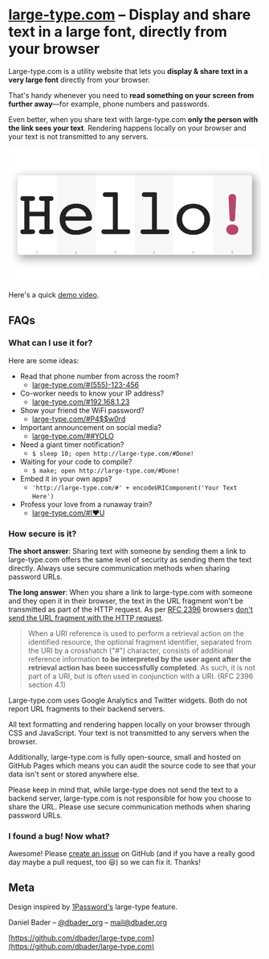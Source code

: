 # [large-type.com](http://large-type.com) – Display and share text in a large font, directly from your browser

Large-type.com is a utility website that lets you **display & share text in a very large font** directly from your browser.

That's handy whenever you need to **read something on your screen from further away**—for example, phone numbers and passwords.

Even better, when you share text with large-type.com **only the person with the link sees your text**. Rendering happens locally on your browser and your text is not transmitted to any servers.

![](twitter-card.png)

Here's a quick [demo video](https://www.youtube.com/watch?v=EHaH3dO1YH4).

## FAQs

### What can I use it for?
Here are some ideas:

* Read that phone number from across the room?
    * [large-type.com/#(555)-123-456](http://large-type.com/#(555)-123-456)
* Co-worker needs to know your IP address?
    * [large-type.com/#192.168.1.23](http://large-type.com/#192.168.1.23)
* Show your friend the WiFi password?
    * [large-type.com/#P4$$w0rd](http://large-type.com/#P4%24%24w0rd)
* Important announcement on social media?
    * [large-type.com/##YOLO](http://large-type.com/#%23YOLO)
* Need a giant timer notification?
    * `$ sleep 10; open http://large-type.com/#Done!`
* Waiting for your code to compile?
    * `$ make; open http://large-type.com/#Done!`
* Embed it in your own apps?
    * `'http://large-type.com/#' + encodeURIComponent('Your Text Here')`
* Profess your love from a runaway train?
    * [large-type.com/#I❤U](http://large-type.com/#I❤U)

### How secure is it?

**The short answer**: Sharing text with someone by sending them a link to large-type.com offers the same level of security as sending them the text directly. Always use secure communication methods when sharing password URLs.

**The long answer**: When you share a link to large-type.com with someone and they open it in their browser, the text in the URL fragment won't be transmitted as part of the HTTP request. As per [RFC 2396](https://tools.ietf.org/html/rfc2396#section-4) browsers [don't send the URL fragment with the HTTP request](https://stackoverflow.com/questions/317760/how-to-get-url-hash-from-server-side).

> When a URI reference is used to perform a retrieval action on the identified resource, the optional fragment identifier, separated from the URI by a crosshatch ("#") character, consists of additional reference information **to be interpreted by the user agent after the retrieval action has been successfully completed**. As such, it is not part of a URI, but is often used in conjunction with a URI. (RFC 2396 section 4.1)

Large-type.com uses Google Analytics and Twitter widgets. Both do not report URL fragments to their backend servers.

All text formatting and rendering happen locally on your browser through CSS and JavaScript. Your text is not transmitted to any servers when the browser.

Additionally, large-type.com is fully open-source, small and hosted on GitHub Pages which means you can audit the source code to see that your data isn't sent or stored anywhere else.

Please keep in mind that, while large-type does not send the text to a backend server, large-type.com is not responsible for how you choose to share the URL. Please use secure communication methods when sharing password URLs.

### I found a bug! Now what?
Awesome! Please [create an issue](https://github.com/dbader/large-type.com/issues) on GitHub (and if you have a really good day maybe a pull request, too 😃) so we can fix it. Thanks!

## Meta
Design inspired by [1Password's](https://agilebits.com/onepassword) large-type feature.

Daniel Bader – [@dbader_org](https://twitter.com/dbader_org) – mail@dbader.org

[https://github.com/dbader/large-type.com](https://github.com/dbader/large-type.com)
